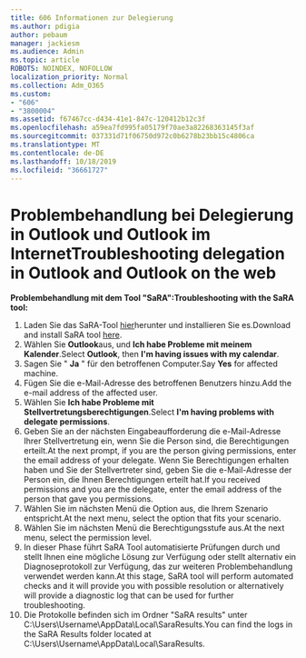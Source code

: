 ```yaml
---
title: 606 Informationen zur Delegierung
ms.author: pdigia
author: pebaum
manager: jackiesm
ms.audience: Admin
ms.topic: article
ROBOTS: NOINDEX, NOFOLLOW
localization_priority: Normal
ms.collection: Adm_O365
ms.custom:
- "606"
- "3800004"
ms.assetid: f67467cc-d434-41e1-847c-120412b12c3f
ms.openlocfilehash: a59ea7fd995fa05179f70ae3a82268363145f3af
ms.sourcegitcommit: 037331d71f06750d972c0b6278b23bb15c4806ca
ms.translationtype: MT
ms.contentlocale: de-DE
ms.lasthandoff: 10/18/2019
ms.locfileid: "36661727"
---
```

# <a name="troubleshooting-delegation-in-outlook-and-outlook-on-the-web"></a><span data-ttu-id="aa66c-102">Problembehandlung bei Delegierung in Outlook und Outlook im Internet</span><span class="sxs-lookup"><span data-stu-id="aa66c-102">Troubleshooting delegation in Outlook and Outlook on the web</span></span>

<span data-ttu-id="aa66c-103">**Problembehandlung mit dem Tool "SaRA":**</span><span class="sxs-lookup"><span data-stu-id="aa66c-103">**Troubleshooting with the SaRA tool:**</span></span>

1. <span data-ttu-id="aa66c-104">Laden Sie das SaRA-Tool [hier](https://aka.ms/SaRA-SkypeForBusinessSignIn)herunter und installieren Sie es.</span><span class="sxs-lookup"><span data-stu-id="aa66c-104">Download and install SaRA tool [here](https://aka.ms/SaRA-SkypeForBusinessSignIn).</span></span>
1. <span data-ttu-id="aa66c-105">Wählen Sie **Outlook**aus, und **Ich habe Probleme mit meinem Kalender**.</span><span class="sxs-lookup"><span data-stu-id="aa66c-105">Select **Outlook**, then **I'm having issues with my calendar**.</span></span>
1. <span data-ttu-id="aa66c-106">Sagen Sie " **Ja** " für den betroffenen Computer.</span><span class="sxs-lookup"><span data-stu-id="aa66c-106">Say **Yes** for affected machine.</span></span>
1. <span data-ttu-id="aa66c-107">Fügen Sie die e-Mail-Adresse des betroffenen Benutzers hinzu.</span><span class="sxs-lookup"><span data-stu-id="aa66c-107">Add the e-mail address of the affected user.</span></span>
1. <span data-ttu-id="aa66c-108">Wählen Sie **Ich habe Probleme mit Stellvertretungsberechtigungen**.</span><span class="sxs-lookup"><span data-stu-id="aa66c-108">Select **I'm having problems with delegate permissions**.</span></span>
1. <span data-ttu-id="aa66c-109">Geben Sie an der nächsten Eingabeaufforderung die e-Mail-Adresse Ihrer Stellvertretung ein, wenn Sie die Person sind, die Berechtigungen erteilt.</span><span class="sxs-lookup"><span data-stu-id="aa66c-109">At the next prompt, if you are the person giving permissions, enter the email address of your delegate.</span></span> <span data-ttu-id="aa66c-110">Wenn Sie Berechtigungen erhalten haben und Sie der Stellvertreter sind, geben Sie die e-Mail-Adresse der Person ein, die Ihnen Berechtigungen erteilt hat.</span><span class="sxs-lookup"><span data-stu-id="aa66c-110">If you received permissions and you are the delegate, enter the email address of the person that gave you permissions.</span></span>
1. <span data-ttu-id="aa66c-111">Wählen Sie im nächsten Menü die Option aus, die Ihrem Szenario entspricht.</span><span class="sxs-lookup"><span data-stu-id="aa66c-111">At the next menu, select the option that fits your scenario.</span></span>
1. <span data-ttu-id="aa66c-112">Wählen Sie im nächsten Menü die Berechtigungsstufe aus.</span><span class="sxs-lookup"><span data-stu-id="aa66c-112">At the next menu, select the permission level.</span></span>
1. <span data-ttu-id="aa66c-113">In dieser Phase führt SaRA Tool automatisierte Prüfungen durch und stellt Ihnen eine mögliche Lösung zur Verfügung oder stellt alternativ ein Diagnoseprotokoll zur Verfügung, das zur weiteren Problembehandlung verwendet werden kann.</span><span class="sxs-lookup"><span data-stu-id="aa66c-113">At this stage, SaRA tool will perform automated checks and it will provide you with possible resolution or alternatively will provide a diagnostic log that can be used for further troubleshooting.</span></span>
1. <span data-ttu-id="aa66c-114">Die Protokolle befinden sich im Ordner "SaRA results" unter C:\Users\Username\AppData\Local\SaraResults.</span><span class="sxs-lookup"><span data-stu-id="aa66c-114">You can find the logs in the SaRA Results folder located at C:\Users\Username\AppData\Local\SaraResults.</span></span>
